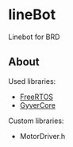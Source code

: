 # lineBot
Linebot for BRD
## About
Used libraries:
  - [FreeRTOS](https://github.com/feilipu/Arduino_FreeRTOS_Library)
  - [GyverCore](https://github.com/AlexGyver/GyverCore)

Custom libraries:
  - MotorDriver.h
